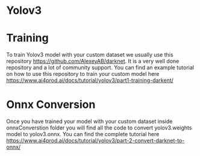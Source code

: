 # Yolov3

# Training

To train Yolov3 model with your custom dataset we usually use this repository https://github.com/AlexeyAB/darknet. It is a very well done repository and a lot of community support. 
You can find an example tutorial on how to use this repository to train your custom model here https://www.ai4prod.ai/docs/tutorial/yolov3/part1-training-darkent/


# Onnx Conversion

Once you have trained your model with your custom dataset inside onnxConverstion folder you will find all the code to convert yolov3.weights model to yolov3.onnx. 
You can find the complete tutorial here https://www.ai4prod.ai/docs/tutorial/yolov3/part-2-convert-darknet-to-onnx/



